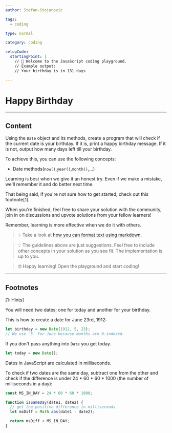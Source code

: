 ```yaml
---
author: Stefan-Stojanovic

tags:
  - coding

type: normal

category: coding

setupCode:
  startingPoint: |
    // 👋 Welcome to the JavaScript coding playground.
    // Example output:
    // Your birthday is in 131 days

---
```


# Happy Birthday

---

## Content

Using the `Date` object and its methods, create a program that will check if the current date is your birthday. If it is, print a happy birthday message. If it is not, output how many days left till your birthday.

To achieve this, you can use the following concepts:
- Date methods(`now()`,`year()`,`month()`,...)

Learning is best when we give it an honest try. Even if we make a mistake, we'll remember it and do better next time.

That being said, if you're not sure how to get started, check out this footnote[1]. 

When you're finished, feel free to share your solution with the community, join in on discussions and upvote solutions from your fellow learners!

Remember, learning is more effective when we do it with others.

> 💡 Take a look at [how you can format text using markdown](https://www.enki.com/glossary/general/markdown-formatting).

> 💡 The guidelines above are just suggestions. Feel free to include other concepts in your solution as you see fit. The implementation is up to you.

> 🤓 Happy learning! Open the playground and start coding!


---

## Footnotes

[1: Hints]

You will need two dates; one for today and another for your birthday.

This is how to create a date for June 23rd, 1912: 

```javascript
let birthday = new Date(1912, 5, 23);
// We use `5` for June because months are 0-indexed. 
```

If you don't pass anything into `Date` you get today.

```javascript
let today = new Date();
```

Dates in JavaScript are calculated in milliseconds.

To check if two dates are the same day, subtract one from the other and check if the difference is under 24 * 60 * 60 * 1000 (the number of milliseconds in a day):

```javascript
const MS_IN_DAY = 24 * 60 * 60 * 1000;

function isSameDay(date1, date2) {
  // get the positive difference in milliseconds
  let msDiff = Math.abs(date1 - date2);

  return msDiff < MS_IN_DAY;
}
```